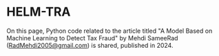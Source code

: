# HELM-TRA
On this page, Python code related to the article titled "A Model Based on Machine Learning to Detect Tax Fraud" by Mehdi SameeRad (RadMehdi2005@gmail.com) is shared, published in 2024.
